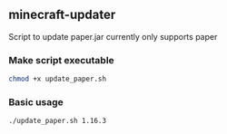 ## minecraft-updater
Script to update paper.jar
currently only supports paper


### Make script executable
```sh
chmod +x update_paper.sh 
```

### Basic usage
```sh
./update_paper.sh 1.16.3
```
